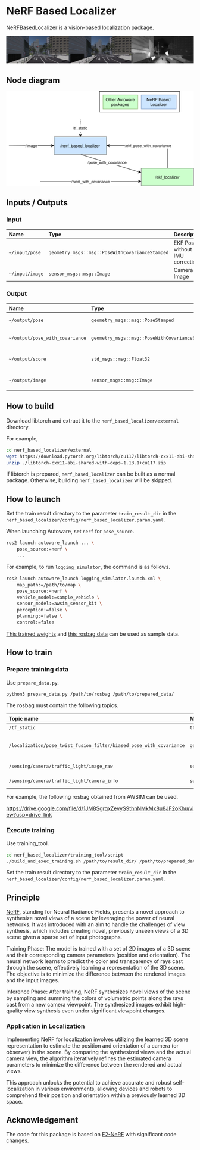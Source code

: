 # NeRF Based Localizer

NeRFBasedLocalizer is a vision-based localization package.

![example_of_result](./doc_image/example_of_result.png)

## Node diagram

![node diagram](./doc_image/node_diagram.drawio.svg)

## Inputs / Outputs

### Input

| Name            | Type                                            | Description                      |
| :---------------| :---------------------------------------------- | :------------------------------- |
| `~/input/pose`  | `geometry_msgs::msg::PoseWithCovarianceStamped` | EKF Pose without IMU correction. |
| `~/input/image` | `sensor_msgs::msg::Image`                       | Camera Image                     |

### Output

| Name                            | Type                                            | Description                    |
| :------------------------------ | :---------------------------------------------- | :----------------------------- |
| `~/output/pose`                 | `geometry_msgs::msg::PoseStamped`               | estimated pose                 |
| `~/output/pose_with_covariance` | `geometry_msgs::msg::PoseWithCovarianceStamped` | estimated pose with covariance |
| `~/output/score`                | `std_msgs::msg::Float32`                        | estimated score of nerf        |
| `~/output/image`                | `sensor_msgs::msg::Image`                       | estimated image of nerf        |

## How to build

Download libtorch and extract it to the `nerf_based_localizer/external` directory.

For example,

```bash
cd nerf_based_localizer/external
wget https://download.pytorch.org/libtorch/cu117/libtorch-cxx11-abi-shared-with-deps-1.13.1%2Bcu117.zip
unzip ./libtorch-cxx11-abi-shared-with-deps-1.13.1+cu117.zip
```

If libtorch is prepared, `nerf_based_localizer` can be built as a normal package.
Otherwise, building `nerf_based_localizer` will be skipped.

## How to launch

Set the train result directory to the parameter `train_result_dir` in the `nerf_based_localizer/config/nerf_based_localizer.param.yaml`.

When launching Autoware, set `nerf` for `pose_source`.

```bash
ros2 launch autoware_launch ... \
    pose_source:=nerf \
    ...
```

For example, to run `logging_simulator`, the command is as follows.

```bash
ros2 launch autoware_launch logging_simulator.launch.xml \
    map_path:=/path/to/map \
    pose_source:=nerf \
    vehicle_model:=sample_vehicle \
    sensor_model:=awsim_sensor_kit \
    perception:=false \
    planning:=false \
    control:=false
```

[This trained weights](https://drive.google.com/file/d/1w4hLw7aJ_o6OM8XCCXyNPZTGIy4ah9aZ/view?usp=sharing) and [this rosbag data](https://drive.google.com/file/d/1uMVwQQFcfs8JOqfoA1FqfH_fLPwQ71jK/view) can be used as sample data.

## How to train

### Prepare training data

Use `prepare_data.py`.

```bash
python3 prepare_data.py /path/to/rosbag /path/to/prepared_data/
```

The rosbag must contain the following topics.

| Topic name                                                           | Message type                                    | Description                     |
| :------------------------------------------------------------------- | :---------------------------------------------- | :------------------------------ |
| `/tf_static`                                                         | `tf2_msgs::msg::TFMessage`                      | tf_static                       |
| `/localization/pose_twist_fusion_filter/biased_pose_with_covariance` | `geometry_msgs::msg::PoseWithCovarianceStamped` | EKF Pose without IMU correction |
| `/sensing/camera/traffic_light/image_raw`                            | `sensor_msgs::msg::Image`                       | Camera Image                    |
| `/sensing/camera/traffic_light/camera_info`                          | `sensor_msgs::msg::CameraInfo`                  | Camera Info                     |

For example, the following rosbag obtained from AWSIM can be used.

<https://drive.google.com/file/d/1JM8SgrqxZevyS9thnNMkMx8u8JF2oKhu/view?usp=drive_link>

### Execute training

Use training_tool.

```bash
cd nerf_based_localizer/training_tool/script
./build_and_exec_training.sh /path/to/result_dir/ /path/to/prepared_data/
```

Set the train result directory to the parameter `train_result_dir` in the `nerf_based_localizer/config/nerf_based_localizer.param.yaml`.

## Principle

[NeRF](https://www.matthewtancik.com/nerf), standing for Neural Radiance Fields, presents a novel approach to synthesize novel views of a scene by leveraging the power of neural networks. It was introduced with an aim to handle the challenges of view synthesis, which includes creating novel, previously unseen views of a 3D scene given a sparse set of input photographs.

Training Phase: The model is trained with a set of 2D images of a 3D scene and their corresponding camera parameters (position and orientation). The neural network learns to predict the color and transparency of rays cast through the scene, effectively learning a representation of the 3D scene. The objective is to minimize the difference between the rendered images and the input images.

Inference Phase: After training, NeRF synthesizes novel views of the scene by sampling and summing the colors of volumetric points along the rays cast from a new camera viewpoint. The synthesized images exhibit high-quality view synthesis even under significant viewpoint changes.

### Application in Localization

Implementing NeRF for localization involves utilizing the learned 3D scene representation to estimate the position and orientation of a camera (or observer) in the scene. By comparing the synthesized views and the actual camera view, the algorithm iteratively refines the estimated camera parameters to minimize the difference between the rendered and actual views.

This approach unlocks the potential to achieve accurate and robust self-localization in various environments, allowing devices and robots to comprehend their position and orientation within a previously learned 3D space.

## Acknowledgement

The code for this package is based on [F2-NeRF](https://github.com/Totoro97/f2-nerf) with significant code changes.
